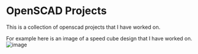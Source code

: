# OpenSCAD Projects

This is a collection of openscad projects that I have worked on.

For example here is an image of a speed cube design that I have worked on.
![image](https://raw.githubusercontent.com/wilgaboury/openscad-projects/master/speedcube/img.PNG)
